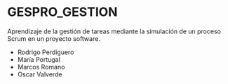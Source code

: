 # GESPRO_GESTION
Aprendizaje de la gestión de tareas mediante la simulación de un proceso Scrum en un proyecto software.

- Rodrigo Perdiguero
- María Portugal
- Marcos Romano
- Oscar Valverde
